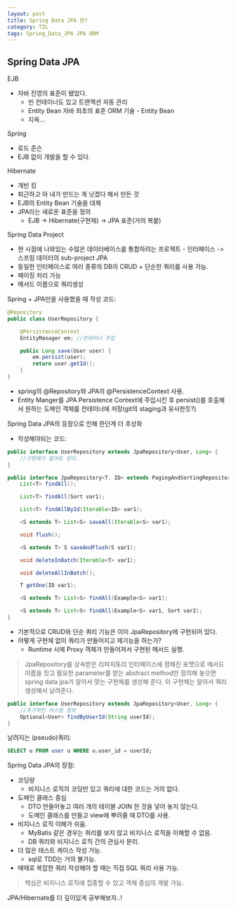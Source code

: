 ```yaml
---
layout: post
title: Spring Data JPA 란?
category: TIL
tags: Spring_Data_JPA JPA ORM
---
```



## Spring Data JPA

EJB
- 자바 진영의 표준이 됐었다.
  - 빈 컨테이너도 있고 트랜젝션 자동 관리
  - Entity Bean 자바 최초의 표준 ORM 기술 - Entity Bean
  - 지옥...

Spring
- 로드 존슨
- EJB 없이 개발을 할 수 있다.

Hibernate
- 개빈 킹
- 퇴근하고 아 내가 만드는 게 낫겠다 해서 만든 것
- EJB의 Entity Bean 기술을 대체
- JPA라는 새로운 표준을 정의
  - EJB -> Hibernate(구현체) -> JPA 표준(거의 복붙)

Spring Data Project
- 현 시점에 나와있는 수많은 데이터베이스를 통합하려는 프로젝트 - 인터페이스 -> 스프링 데이터의 sub-project JPA
- 동일한 인터페이스로 여러 종류의 DB의 CRUD + 단순한 쿼리를 사용 가능.
- 페이징 처리 가능
- 메서드 이름으로 쿼리생성

Spring + JPA만을 사용했을 때 작성 코드:

```java
@Repository
public class UserRepository {

    @PersistenceContext
    EntityManager em; //컨테이너 주입

    public Long save(User user) {
        em.persist(user);
        return user.getId();
    }
}
```

- spring의 @Repository와 JPA의 @PersistenceContext 사용.
- Entity Manger를 JPA Persistence Context에 주입시킨 후 persist()를 호출해서 원하는 도메인 객체를 컨테이너에 저장(git의 staging과 유사한듯?)


Spring Data JPA의 등장으로 인해 한단계 더 추상화
- 작성해야되는 코드:

```java
public interface UserRepository extends JpaRepository<User, Long> {
    //구현체가 없어도 된다.
}
```


```java
public interface JpaRepository<T, ID> extends PagingAndSortingRepository<T, ID>, QueryByExampleExecutor<T> {
    List<T> findAll();

    List<T> findAll(Sort var1);

    List<T> findAllById(Iterable<ID> var1);

    <S extends T> List<S> saveAll(Iterable<S> var1);

    void flush();

    <S extends T> S saveAndFlush(S var1);

    void deleteInBatch(Iterable<T> var1);

    void deleteAllInBatch();

    T getOne(ID var1);

    <S extends T> List<S> findAll(Example<S> var1);

    <S extends T> List<S> findAll(Example<S> var1, Sort var2);
}
```


- 기본적으로 CRUD와 단순 쿼리 기능은 이미 JpaRepository에 구현되어 있다.
- 어떻게 구현체 없이 쿼리가 만들어지고 제기능을 하는가?
  - Runtime 시에 Proxy 객체가 만들어져서 구현된 메서드 실행.

> JpaRepository를 상속받은 리파지토리 인터페이스에 정해진 포맷으로 메서드 이름을 짓고 필요한 parameter를 받는 abstract method만 정의해 놓으면 spring data jpa가 알아서 맞는 구현체를 생성해 준다. 이 구현체는 알아서 쿼리 생성해서 날려준다.

```java
public interface UserRepository extends JpaRepository<User, Long> {
    //추가적인 커스텀 정의
    Optional<User> findByUserId(String userId);
}
```
날려지는 (pseudo)쿼리:
```sql
SELECT u FROM user u WHERE u.user_id = userId;
```

Spring Data JPA의 장점:
- 코딩량
  - 비지니스 로직의 코딩만 있고 쿼리에 대한 코드는 거의 없다.
- 도메인 클래스 중심
  - DTO 만들어놓고 여러 개의 테이블 JOIN 한 것을 넣어 놓지 않는다.
  - 도메인 클래스를 만들고 view에 뿌려줄 때 DTO를 사용.
- 비지니스 로직 이해가 쉬움.
  - MyBatis 같은 경우는 쿼리를 보지 않고 비지니스 로직을 이해할 수 없음.
  - DB 쿼리와 비지니스 로직 간의 관심사 분리.
- 더 많은 테스트 케이스 작성 가능.
  - sql로 TDD는 거의 불가능.
- 때때로 복잡한 쿼리 작성해야 할 때는 직접 SQL 쿼리 사용 가능.
> 핵심은 비지니스 로직에 집중할 수 있고 객체 중심의 개발 가능.


JPA/Hibernate를 더 깊이있게 공부해보자..!
